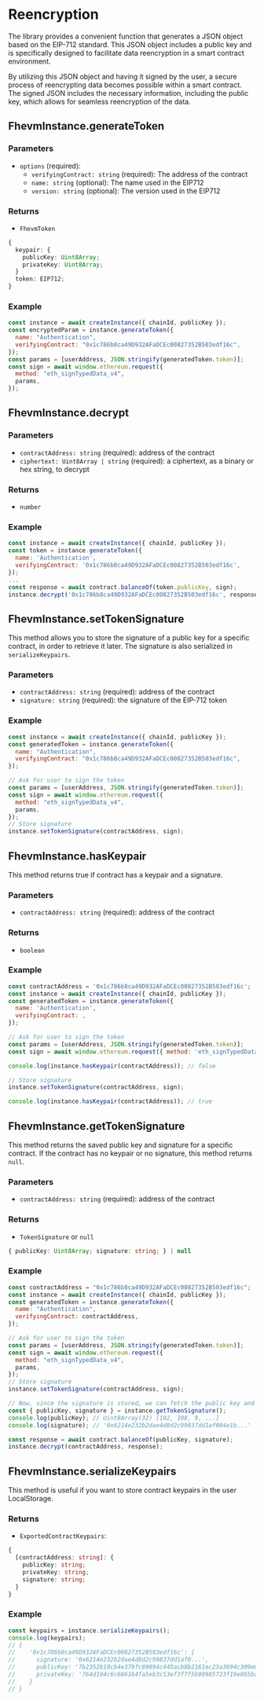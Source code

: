 # Reencryption

The library provides a convenient function that generates a JSON object based on the EIP-712 standard. This JSON object includes a public key and is specifically designed to facilitate data reencryption in a smart contract environment.

By utilizing this JSON object and having it signed by the user, a secure process of reencrypting data becomes possible within a smart contract. The signed JSON includes the necessary information, including the public key, which allows for seamless reencryption of the data.

## FhevmInstance.generateToken

### Parameters

- `options` (required):
  - `verifyingContract: string` (required): The address of the contract
  - `name: string` (optional): The name used in the EIP712
  - `version: string` (optional): The version used in the EIP712

### Returns

- `FhevmToken`

```typescript
{
  keypair: {
    publicKey: Uint8Array;
    privateKey: Uint8Array;
  }
  token: EIP712;
}
```

### Example

```javascript
const instance = await createInstance({ chainId, publicKey });
const encryptedParam = instance.generateToken({
  name: "Authentication",
  verifyingContract: "0x1c786b8ca49D932AFaDCEc00827352B503edf16c",
});
const params = [userAddress, JSON.stringify(generatedToken.token)];
const sign = await window.ethereum.request({
  method: "eth_signTypedData_v4",
  params,
});
```

## FhevmInstance.decrypt

### Parameters

- `contractAddress: string` (required): address of the contract
- `ciphertext: Uint8Array | string` (required): a ciphertext, as a binary or hex string, to decrypt

### Returns

- `number`

### Example

```javascript
const instance = await createInstance({ chainId, publicKey });
const token = instance.generateToken({
  name: 'Authentication',
  verifyingContract: '0x1c786b8ca49D932AFaDCEc00827352B503edf16c',
});
...
const response = await contract.balanceOf(token.publicKey, sign);
instance.decrypt('0x1c786b8ca49D932AFaDCEc00827352B503edf16c', response)

```

## FhevmInstance.setTokenSignature

This method allows you to store the signature of a public key for a specific contract, in order to retrieve it later. The signature is also serialized in `serializeKeypairs`.

### Parameters

- `contractAddress: string` (required): address of the contract
- `signature: string` (required): the signature of the EIP-712 token

### Example

```javascript
const instance = await createInstance({ chainId, publicKey });
const generatedToken = instance.generateToken({
  name: "Authentication",
  verifyingContract: "0x1c786b8ca49D932AFaDCEc00827352B503edf16c",
});

// Ask for user to sign the token
const params = [userAddress, JSON.stringify(generatedToken.token)];
const sign = await window.ethereum.request({
  method: "eth_signTypedData_v4",
  params,
});
// Store signature
instance.setTokenSignature(contractAddress, sign);
```

## FhevmInstance.hasKeypair

This method returns true if contract has a keypair and a signature.

### Parameters

- `contractAddress: string` (required): address of the contract

### Returns

- `boolean`

### Example

```javascript
const contractAddress = '0x1c786b8ca49D932AFaDCEc00827352B503edf16c';
const instance = await createInstance({ chainId, publicKey });
const generatedToken = instance.generateToken({
  name: 'Authentication',
  verifyingContract: ,
});

// Ask for user to sign the token
const params = [userAddress, JSON.stringify(generatedToken.token)];
const sign = await window.ethereum.request({ method: 'eth_signTypedData_v4', params });

console.log(instance.hasKeypair(contractAddress)); // false

// Store signature
instance.setTokenSignature(contractAddress, sign);

console.log(instance.hasKeypair(contractAddress)); // true
```

## FhevmInstance.getTokenSignature

This method returns the saved public key and signature for a specific contract. If the contract has no keypair or no signature, this method returns `null`.

### Parameters

- `contractAddress: string` (required): address of the contract

### Returns

- `TokenSignature` or `null`

```typescript
{ publicKey: Uint8Array; signature: string; } | null
```

### Example

```javascript
const contractAddress = "0x1c786b8ca49D932AFaDCEc00827352B503edf16c";
const instance = await createInstance({ chainId, publicKey });
const generatedToken = instance.generateToken({
  name: "Authentication",
  verifyingContract: contractAddress,
});

// Ask for user to sign the token
const params = [userAddress, JSON.stringify(generatedToken.token)];
const sign = await window.ethereum.request({
  method: "eth_signTypedData_v4",
  params,
});
// Store signature
instance.setTokenSignature(contractAddress, sign);

// Now, since the signature is stored, we can fetch the public key and signature later
const { publicKey, signature } = instance.getTokenSignature();
console.log(publicKey); // Uint8Array(32) [192, 108, 9, ...]
console.log(signature); // '0x6214e232b2dae4d8d2c99837dd1af004e1b...'

const response = await contract.balanceOf(publicKey, signature);
instance.decrypt(contractAddress, response);
```

## FhevmInstance.serializeKeypairs

This method is useful if you want to store contract keypairs in the user LocalStorage.

### Returns

- `ExportedContractKeypairs`:

```typescript
{
  [contractAddress: string]: {
    publicKey: string;
    privateKey: string;
    signature: string;
  }
}
```

### Example

```javascript
const keypairs = instance.serializeKeypairs();
console.log(keypairs);
// {
//    '0x1c786b8ca49D932AFaDCEc00827352B503edf16c': {
//      signature: '0x6214e232b2dae4d8d2c99837dd1af0...',
//      publicKey: '7b2352b10cb4e379fc89094c445acb8b2161ec23a3694c309e01e797ab2bae22',
//      privateKey: '764d194c6c686164fa5eb3c53ef3f7f5b90985723f19e865baf0961dd28991eb',
//    }
// }
```

